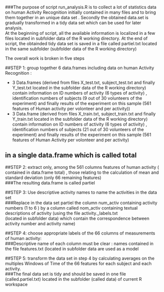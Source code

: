 ###The purpose of script run_analysis.R is to collect a lot of statistics data on human Activity Recognition initially contained in many files and   to bring them together in an unique data set . Secondly the obtained data.set is gradually transformed in a tidy data set which  can be used for later analysis.   
At the beginning of script, all the available information is localized in a few  files located in subfolder data of the R working directory.
At the end of script, the obtainded tidy data set is saved in a file called partiel.txt located in the same subfolder (subfolder data of the R working directory)


The overall work is broken in five steps    
  
##STEP 1: group together 6 data.frames including data on human Activity Recognition  :  
* 3 Data.frames (derived from files X_test.txt, subject_test.txt and finally Y_test.txt located in the subfolder data of the R working directory) contain  information on ID numbers of activity (6 types of activity) , identification numbers of subjects (9 out of 30 volunteers of the experiment) and finally results of the experiment on this sample (561 features of Human activity  per volonteer and per activity))  
* 3 Data.frame (derived from files X_train.txt, subject_train.txt and finally Y_train.txt located in the subfolder data of the R working directory) contain  information on ID numbers of activity (6 types of activity) , identification numbers of subjects (21 out of 30 volunteers of the experiment) and finally results of the experiment on this sample (561 features of Human Activity per volonteer and per activity)   
  
## in a single data.frame which is called total  
   
   
      
  
    
    
      
      
##STEP 2: extract only, among the 561 columns features of human activity ( contained in data.frame total) , those relating to the calculation of mean and standard deviation  (only 66 remaining features)   
###The resulting data.frame  is called partiel  


##STEP 3: Use descriptive activity names to name the activities in the data set   
###Replace in the data set partiel  the column num_activ containing activity numbers (1 to 6 ) by a column called nom_activ containing textual descriptions of activity (using the file activity._labels.txt    
(located in subfolder data) which contain the correspondence between activity number and activity name)     


##STEP 4: choose appropriate labels of the 66 columns of measurements of human activity:   
###Descriptive name of each column must be clear : names contained in the file features.txt (located in subfolder data are used as a model  



##STEP 5:  transform  the data set in step 4 by calculating averages on the multiples Windows of Time of the 66 features for each subject and each activity.   
###The final data set is tidy and should be saved in one file (called.partiel.txt) located in the subfolder (called data) of current R workspace   